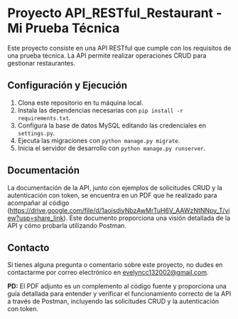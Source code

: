 # Proyecto API_RESTful_Restaurant - Mi Prueba Técnica

Este proyecto consiste en una API RESTful que cumple con los requisitos de una prueba técnica. La API permite realizar operaciones CRUD para gestionar restaurantes.

## Configuración y Ejecución

1. Clona este repositorio en tu máquina local.
2. Instala las dependencias necesarias con `pip install -r requirements.txt`.
3. Configura la base de datos MySQL editando las credenciales en `settings.py`.
4. Ejecuta las migraciones con `python manage.py migrate`.
5. Inicia el servidor de desarrollo con `python manage.py runserver`.

## Documentación

La documentación de la API, junto con ejemplos de solicitudes CRUD y la autenticación con token, se encuentra en un PDF que he realizado para acompañar al código (https://drive.google.com/file/d/1aojsdiyNbzAwMrTuH6V_AAWzNtNNpy_T/view?usp=share_link). Este documento proporciona una visión detallada de la API y cómo probarla utilizando Postman.

## Contacto

Si tienes alguna pregunta o comentario sobre este proyecto, no dudes en contactarme por correo electrónico en evelyncc132002@gmail.com.

**PD:** El PDF adjunto es un complemento al código fuente y proporciona una guía detallada para entender y verificar el funcionamiento correcto de la API a través de Postman, incluyendo las solicitudes CRUD y la autenticación con token.

